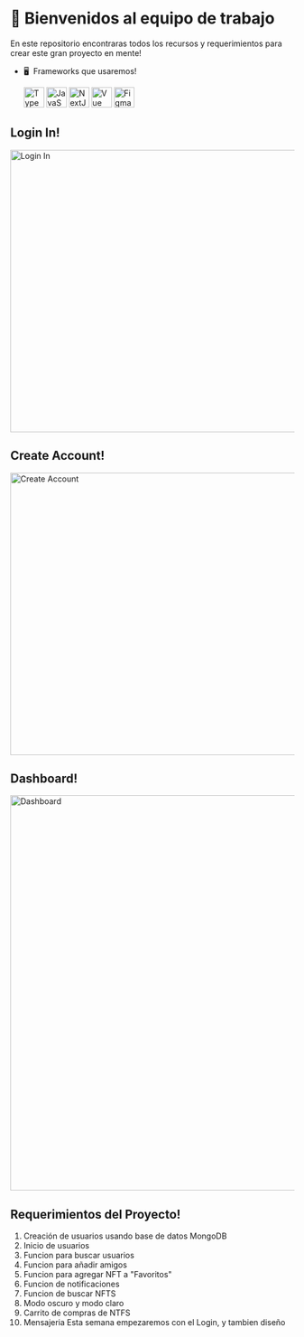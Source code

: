 👋 Bienvenidos al equipo de trabajo
=================================================

En este repositorio encontraras todos los recursos y requerimientos para crear este gran proyecto en mente!

*   🖥️  Frameworks que usaremos!<p align="left">
<a href="https://www.typescriptlang.org/" target="_blank" rel="noreferrer"><img src="https://raw.githubusercontent.com/danielcranney/readme-generator/main/public/icons/skills/typescript-colored.svg" width="36" height="36" alt="TypeScript" /></a>
<a href="https://developer.mozilla.org/en-US/docs/Web/JavaScript" target="_blank" rel="noreferrer"><img src="https://raw.githubusercontent.com/danielcranney/readme-generator/main/public/icons/skills/javascript-colored.svg" width="36" height="36" alt="JavaScript" /></a>
<a href="https://nextjs.org/docs" target="_blank" rel="noreferrer"><img src="https://raw.githubusercontent.com/danielcranney/readme-generator/main/public/icons/skills/nextjs-colored.svg" width="36" height="36" alt="NextJs" /></a>
<a href="https://vuejs.org/" target="_blank" rel="noreferrer"><img src="https://raw.githubusercontent.com/danielcranney/readme-generator/main/public/icons/skills/vuejs-colored.svg" width="36" height="36" alt="Vue" /></a>
<a href="https://www.figma.com/" target="_blank" rel="noreferrer"><img src="https://raw.githubusercontent.com/danielcranney/readme-generator/main/public/icons/skills/figma-colored.svg" width="36" height="36" alt="Figma" /></a>
</p>

Login In!
------
<img src="https://res.cloudinary.com/dovavvnjx/image/upload/v1655831774/LoginNFT_jgq51c.png" width="900" height="500" alt="Login In" />


Create Account!
------
<img src="https://res.cloudinary.com/dovavvnjx/image/upload/v1655831893/Create_lde6iv.png" width="900" height="500" alt="Create Account" />


Dashboard!
------
<img src="https://res.cloudinary.com/dovavvnjx/image/upload/v1655832009/project3_z3ix6g.png" width="900" height="700" alt="Dashboard" />


Requerimientos del Proyecto!
------
1. Creación de usuarios usando base de datos MongoDB
2. Inicio de usuarios 
3. Funcion para buscar usuarios
4. Funcion para añadir amigos
5. Funcion para agregar NFT a "Favoritos"
6. Funcion de notificaciones
7. Funcion de buscar NFTS
8. Modo oscuro y modo claro
9. Carrito de compras de NTFS
10. Mensajeria
Esta semana empezaremos con el Login, y tambien diseño
